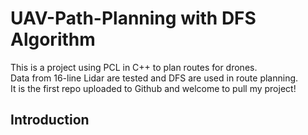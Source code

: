 # UAV-Path-Planning with DFS Algorithm
This is a project using PCL in C++ to plan routes for drones.  
Data from 16-line Lidar are tested and DFS are used in route planning.  
It is the first repo uploaded to Github and welcome to pull my project!  

## Introduction 

